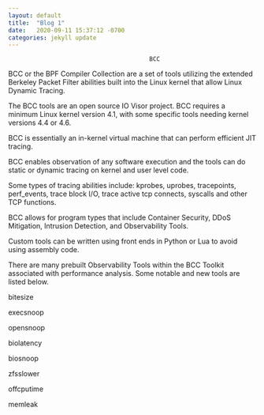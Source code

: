 ```yaml
---
layout: default
title:  "Blog 1"
date:   2020-09-11 15:37:12 -0700
categories: jekyll update
---
```


                                            BCC



BCC or the BPF Compiler Collection are a set of tools utilizing the extended Berkeley Packet Filter abilities built into the Linux kernel that allow Linux Dynamic Tracing.

The BCC tools are an open source IO Visor project. BCC requires a minimum Linux kernel version 4.1, with some specific tools needing kernel versions 4.4 or 4.6.

BCC is essentially an in-kernel virtual machine that can perform efficient JIT tracing.

BCC enables observation of any software execution and the tools can do static or dynamic tracing on kernel and user level code.

Some types of tracing abilities include: kprobes, uprobes, tracepoints, perf_events, trace block I/O, trace active tcp connects, syscalls and other TCP functions.

BCC allows for program types that include Container Security, DDoS Mitigation, Intrusion Detection, and Observability Tools.

Custom tools can be written using front ends in Python or Lua to avoid using assembly code.

There are many prebuilt Observability Tools within the BCC Toolkit associated with performance analysis. Some notable and new tools are listed below.






bitesize

execsnoop

opensnoop

biolatency

biosnoop

zfsslower

offcputime

memleak 

